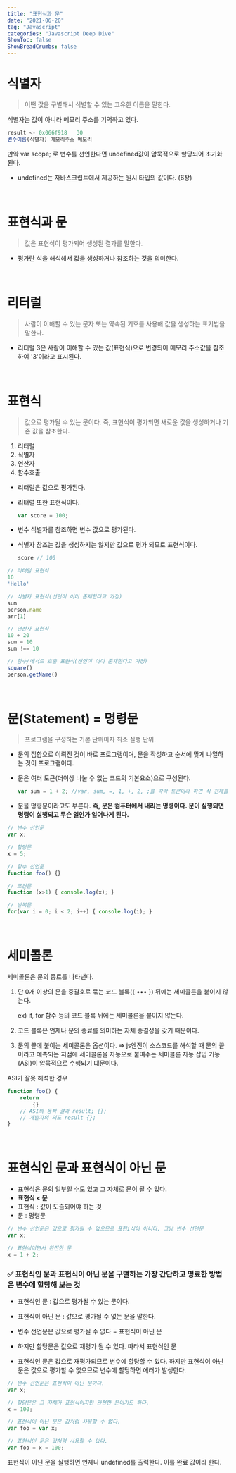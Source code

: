 ```yaml
---
title: "표현식과 문"
date: "2021-06-20"
tag: "Javascript"
categories: "Javascript Deep Dive"
ShowToc: false
ShowBreadCrumbs: false
---
```

# 식별자

> 어떤 값을 구별해서 식별할 수 있는 고유한 이름을 말한다.

식별자는 값이 아니라 메모리 주소를 기억하고 있다.

```javascript
result <- 0x066f918   30
변수이름(식별자) 메모리주소 메모리
```

만약 var scope; 로 변수를 선언한다면 undefined값이 암묵적으로 할당되어 초기화 된다.

- undefined는 자바스크립트에서 제공하는 원시 타입의 값이다. (6장)

<br />

# 표현식과 문

> 값은 표현식이 평가되어 생성된 결과를 말한다.

- 평가란 식을 해석해서 값을 생성하거나 참조하는 것을 의미한다.

<br />

# 리터럴

> 사람이 이해할 수 있는 문자 또는 약속된 기호를 사용해 값을 생성하는 표기법을 말한다.

- 리터럴 3은 사람이 이해할 수 있는 값(표현식)으로 변경되어 메모리 주소값을 참조하여 '3'이라고 표시된다.

<br />


# 표현식

> 값으로 평가될 수 있는 문이다. 즉, 표현식이 평가되면 새로운 값을 생성하거나 기존 값을 참조한다.

1. 리터럴
2. 식별자
3. 연산자
4. 함수호출

- 리터럴은 값으로 평가된다.
- 리터럴 또한 표현식이다.

    ```jsx
    var score = 100;
    ```

- 변수 식별자를 참조하면 변수 값으로 평가된다.
- 식별자 참조는 값을 생성하지는 않지만 값으로 평가 되므로 표현식이다.

    ```jsx
    score // 100
    ```

```jsx
// 리터럴 표현식
10
'Hello'

// 식별자 표현식(선언이 이미 존재한다고 가정)
sum
person.name
arr[1]

// 연산자 표현식
10 + 20
sum = 10
sum !== 10

// 함수/메서드 호출 표현식(선언이 이미 존재한다고 가정)
square()
person.getName()
```

<br />


# 문(Statement) = 명령문

> 프로그램을 구성하는 기본 단위이자 최소 실행 단위.

- 문의 집합으로 이뤄진 것이 바로 프로그램이며, 문을 작성하고 순서에 맞게 나열하는 것이 프로그램이다.
- 문은 여러 토큰(더이상 나눌 수 없는 코드의 기본요소)으로 구성된다.

    ```jsx
    var sum = 1 + 2; //var, sum, =, 1, +, 2, ;를 각각 토큰이라 하면 식 전체를 '문'이라 한다.
    ```

- 문을 명령문이라고도 부른다. **즉, 문은 컴퓨터에서 내리는 명령이다. 문이 실행되면 명령이 실행되고 무슨 일인가 일어나게 된다.**

```jsx
// 변수 선언문
var x;

// 할당문
x = 5;

// 함수 선언문
function foo() {}

// 조건문
function (x>1) { console.log(x); }

// 반복문
for(var i = 0; i < 2; i++) { console.log(i); }
```

<br />


# 세미콜론

세미콜론은 문의 종료를 나타낸다.

1. 단 0개 이상의 문을 중괄호로 묶는 코드 블록({ ••• }) 뒤에는 세미콜론을 붙이지 않는다.

    ex) if, for 함수 등의 코드 블록 뒤에는 세미콜론을 붙이지 않는다.

2. 코드 블록은 언제나 문의 종료를 의미하는 자체 종결성을 갖기 때문이다.
3.  문의 끝에 붙이는 세미콜론은 옵션이다. ⇒ js엔진이 소스코드를 해석할 때 문의 끝이라고 예측되는 지점에 세미콜론을 자동으로 붙여주는 세미콜론 자동 삽입 기능(ASI)이 암묵적으로 수행되기 떄문이다.

ASI가 잘못 해석한 경우

```jsx
function foo() {
	return
		{}
	// ASI의 동작 결과 result; {};
	// 개발자의 의도 result {};
}
```

<br />


# 표현식인 문과 표현식이 아닌 문

- 표현식은 문의 일부일 수도 있고 그 자체로 문이 될 수 있다.
- **표현식 < 문**
- 표현식 : 값이 도출되어야 하는 것
- 문 : 명령문

```jsx
// 변수 선언문은 값으로 평가될 수 없으므로 표현i식이 아니다. 그냥 변수 선언문
var x;

// 표현식이면서 완전한 문
x = 1 + 2;
```

### ✅ 표현식인 문과 표현식이 아닌 문을 구별하는 가장 간단하고 명료한 방법은 변수에 할당해 보는 것

- 표현식인 문 : 값으로 평가될 수 있는 문이다.
- 표현식이 아닌 문 : 값으로 평가될 수 없는 문을 말한다.

- 변수 선언문은 값으로 평가될 수 없다 = 표현식이 아닌 문
- 하지만 할당문은 값으로 재평가 될 수 있다. 따라서 표현식인 문
- 표현식인 문은 값으로 재평가되므로 변수에 할당할 수 있다. 하지만 표현식이 아닌 문은 값으로 평가할 수 없으므로 변수에 할당하면 에러가 발생한다.

```jsx
// 변수 선언문은 표현식이 아닌 문이다.
var x;

// 할당문은 그 자체가 표현식이지만 완전한 문이기도 하다.
x = 100;
```

```jsx
// 표현식이 아닌 문은 값처럼 사용할 수 없다.
var foo = var x;
```

```jsx
// 표현식인 문은 값처럼 사용할 수 있다.
var foo = x = 100;
```

표현식이 아닌 문을 실행하면 언제나 undefined를 출력한다. 이를 완료 값이라 한다.